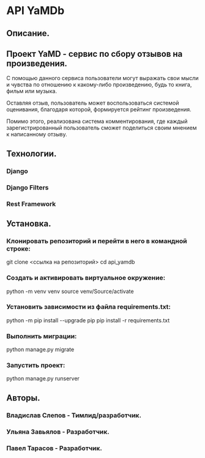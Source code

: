# API YaMDb
## Описание.
Проект YaMD - сервис по сбору отзывов на произведения.
-----------------------------------------------------------
С помощью данного сервиса пользователи могут выражать свои мысли и чувства по отношению к какому-либо произведению, будь то книга, фильм или музыка.

Оставляя отзыв, пользователь может воспользоваться системой оценивания, благодаря которой, формируется рейтинг произведения.

Помимо этого, реализована система комментирования, где каждый зарегистрированный пользователь сможет поделиться своим мнением к написанному отзыву.

## Технологии.
### Django
### Django Filters
### Rest Framework

## Установка.
### Клонировать репозиторий и перейти в него в командной строке:

git clone <ссылка на репозиторий>
cd api_yamdb

### Cоздать и активировать виртуальное окружение:

python -m venv venv
source venv/Source/activate

### Установить зависимости из файла requirements.txt:

python -m pip install --upgrade pip
pip install -r requirements.txt

### Выполнить миграции:

python manage.py migrate

### Запустить проект:

python manage.py runserver

## Авторы.
### Владислав Слепов - Тимлид/разработчик.
### Ульяна Завьялов - Разработчик.
### Павел Тарасов - Разработчик.